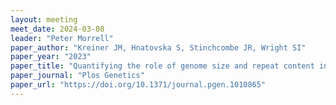 ```yaml
---
layout: meeting
meet_date: 2024-03-08
leader: "Peter Morrell"
paper_author: "Kreiner JM, Hnatovska S, Stinchcombe JR, Wright SI"
paper_year: "2023"
paper_title: "Quantifying the role of genome size and repeat content in adaptive variation and the architecture of flowering time in Amaranthus tuberculatus"
paper_journal: "Plos Genetics"
paper_url: "https://doi.org/10.1371/journal.pgen.1010865"
---
```

